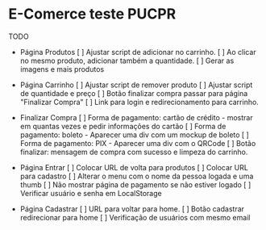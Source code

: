 # E-Comerce teste PUCPR

TODO
- Página Produtos
[ ] Ajustar script de adicionar no carrinho. 
[ ] Ao clicar no mesmo produto, adicionar também a quantidade. 
[  ] Gerar as imagens e mais produtos

- Página Carrinho
[ ] Ajustar script de remover produto
[ ] Ajustar script de quantidade e preço
[ ] Botão finalizar compra passar para página "Finalizar Compra"
[ ] Link para login e redirecionamento para carrinho.

- Finalizar Compra
[ ] Forma de pagamento: cartão de crédito - mostrar em quantas vezes e pedir informações do cartão
[ ] Forma de pagamento: boleto - Aparecer uma div com um mockup de boleto
[ ] Forma de pagamento: PIX - Aparecer uma div com o QRCode
[ ] Botão finalizar: mensagem de compra com sucesso e limpeza do carrinho. 

- Página Entrar
[ ] Colocar URL de volta para produtos
[ ] Colocar URL para cadastro
[ ] Alterar o menu com o nome da pessoa logada e uma thumb
[ ] Não mostrar página de pagamento se não estiver logado 
[ ] Verificar usuário e senha em LocalStorage

- Página Cadastrar
[ ] URL para voltar para home. 
[ ] Botão cadastrar redirecionar para home
[ ] Verificação de usuários com mesmo email

